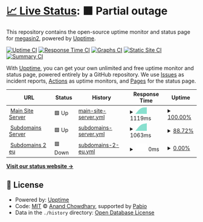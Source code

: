 # [📈 Live Status](https://demo.upptime.js.org): <!--live status--> **🟧 Partial outage**

This repository contains the open-source uptime monitor and status page for [megasin2](https://demo.upptime.js.org), powered by [Upptime](https://github.com/upptime/upptime).

[![Uptime CI](https://github.com/megasin2/statustracker/workflows/Uptime%20CI/badge.svg)](https://github.com/megasin2/statustracker/actions?query=workflow%3A%22Uptime+CI%22)
[![Response Time CI](https://github.com/megasin2/statustracker/workflows/Response%20Time%20CI/badge.svg)](https://github.com/megasin2/statustracker/actions?query=workflow%3A%22Response+Time+CI%22)
[![Graphs CI](https://github.com/megasin2/statustracker/workflows/Graphs%20CI/badge.svg)](https://github.com/megasin2/statustracker/actions?query=workflow%3A%22Graphs+CI%22)
[![Static Site CI](https://github.com/megasin2/statustracker/workflows/Static%20Site%20CI/badge.svg)](https://github.com/megasin2/statustracker/actions?query=workflow%3A%22Static+Site+CI%22)
[![Summary CI](https://github.com/megasin2/statustracker/workflows/Summary%20CI/badge.svg)](https://github.com/megasin2/statustracker/actions?query=workflow%3A%22Summary+CI%22)

With [Upptime](https://upptime.js.org), you can get your own unlimited and free uptime monitor and status page, powered entirely by a GitHub repository. We use [Issues](https://github.com/megasin2/statustracker/issues) as incident reports, [Actions](https://github.com/megasin2/statustracker/actions) as uptime monitors, and [Pages](https://demo.upptime.js.org) for the status page.

<!--start: status pages-->
<!-- This summary is generated by Upptime (https://github.com/upptime/upptime) -->
<!-- Do not edit this manually, your changes will be overwritten -->
<!-- prettier-ignore -->
| URL | Status | History | Response Time | Uptime |
| --- | ------ | ------- | ------------- | ------ |
| <img alt="" src="https://icons.duckduckgo.com/ip3/1hd.buzz.ico" height="13"> [Main Site Server](https://1hd.buzz) | 🟩 Up | [main-site-server.yml](https://github.com/megasin2/statustracker/commits/HEAD/history/main-site-server.yml) | <details><summary><img alt="Response time graph" src="./graphs/main-site-server/response-time-week.png" height="20"> 1119ms</summary><br><a href="https://status.1hd.buzz/history/main-site-server"><img alt="Response time 1119" src="https://img.shields.io/endpoint?url=https%3A%2F%2Fraw.githubusercontent.com%2Fmegasin2%2Fstatustracker%2FHEAD%2Fapi%2Fmain-site-server%2Fresponse-time.json"></a><br><a href="https://status.1hd.buzz/history/main-site-server"><img alt="24-hour response time 1119" src="https://img.shields.io/endpoint?url=https%3A%2F%2Fraw.githubusercontent.com%2Fmegasin2%2Fstatustracker%2FHEAD%2Fapi%2Fmain-site-server%2Fresponse-time-day.json"></a><br><a href="https://status.1hd.buzz/history/main-site-server"><img alt="7-day response time 1119" src="https://img.shields.io/endpoint?url=https%3A%2F%2Fraw.githubusercontent.com%2Fmegasin2%2Fstatustracker%2FHEAD%2Fapi%2Fmain-site-server%2Fresponse-time-week.json"></a><br><a href="https://status.1hd.buzz/history/main-site-server"><img alt="30-day response time 1119" src="https://img.shields.io/endpoint?url=https%3A%2F%2Fraw.githubusercontent.com%2Fmegasin2%2Fstatustracker%2FHEAD%2Fapi%2Fmain-site-server%2Fresponse-time-month.json"></a><br><a href="https://status.1hd.buzz/history/main-site-server"><img alt="1-year response time 1119" src="https://img.shields.io/endpoint?url=https%3A%2F%2Fraw.githubusercontent.com%2Fmegasin2%2Fstatustracker%2FHEAD%2Fapi%2Fmain-site-server%2Fresponse-time-year.json"></a></details> | <details><summary><a href="https://status.1hd.buzz/history/main-site-server">100.00%</a></summary><a href="https://status.1hd.buzz/history/main-site-server"><img alt="All-time uptime 100.00%" src="https://img.shields.io/endpoint?url=https%3A%2F%2Fraw.githubusercontent.com%2Fmegasin2%2Fstatustracker%2FHEAD%2Fapi%2Fmain-site-server%2Fuptime.json"></a><br><a href="https://status.1hd.buzz/history/main-site-server"><img alt="24-hour uptime 100.00%" src="https://img.shields.io/endpoint?url=https%3A%2F%2Fraw.githubusercontent.com%2Fmegasin2%2Fstatustracker%2FHEAD%2Fapi%2Fmain-site-server%2Fuptime-day.json"></a><br><a href="https://status.1hd.buzz/history/main-site-server"><img alt="7-day uptime 100.00%" src="https://img.shields.io/endpoint?url=https%3A%2F%2Fraw.githubusercontent.com%2Fmegasin2%2Fstatustracker%2FHEAD%2Fapi%2Fmain-site-server%2Fuptime-week.json"></a><br><a href="https://status.1hd.buzz/history/main-site-server"><img alt="30-day uptime 100.00%" src="https://img.shields.io/endpoint?url=https%3A%2F%2Fraw.githubusercontent.com%2Fmegasin2%2Fstatustracker%2FHEAD%2Fapi%2Fmain-site-server%2Fuptime-month.json"></a><br><a href="https://status.1hd.buzz/history/main-site-server"><img alt="1-year uptime 100.00%" src="https://img.shields.io/endpoint?url=https%3A%2F%2Fraw.githubusercontent.com%2Fmegasin2%2Fstatustracker%2FHEAD%2Fapi%2Fmain-site-server%2Fuptime-year.json"></a></details>
| <img alt="" src="https://icons.duckduckgo.com/ip3/doo.1hd.buzz.ico" height="13"> [Subdomains Server](https://doo.1hd.buzz) | 🟩 Up | [subdomains-server.yml](https://github.com/megasin2/statustracker/commits/HEAD/history/subdomains-server.yml) | <details><summary><img alt="Response time graph" src="./graphs/subdomains-server/response-time-week.png" height="20"> 1063ms</summary><br><a href="https://status.1hd.buzz/history/subdomains-server"><img alt="Response time 1063" src="https://img.shields.io/endpoint?url=https%3A%2F%2Fraw.githubusercontent.com%2Fmegasin2%2Fstatustracker%2FHEAD%2Fapi%2Fsubdomains-server%2Fresponse-time.json"></a><br><a href="https://status.1hd.buzz/history/subdomains-server"><img alt="24-hour response time 1063" src="https://img.shields.io/endpoint?url=https%3A%2F%2Fraw.githubusercontent.com%2Fmegasin2%2Fstatustracker%2FHEAD%2Fapi%2Fsubdomains-server%2Fresponse-time-day.json"></a><br><a href="https://status.1hd.buzz/history/subdomains-server"><img alt="7-day response time 1063" src="https://img.shields.io/endpoint?url=https%3A%2F%2Fraw.githubusercontent.com%2Fmegasin2%2Fstatustracker%2FHEAD%2Fapi%2Fsubdomains-server%2Fresponse-time-week.json"></a><br><a href="https://status.1hd.buzz/history/subdomains-server"><img alt="30-day response time 1063" src="https://img.shields.io/endpoint?url=https%3A%2F%2Fraw.githubusercontent.com%2Fmegasin2%2Fstatustracker%2FHEAD%2Fapi%2Fsubdomains-server%2Fresponse-time-month.json"></a><br><a href="https://status.1hd.buzz/history/subdomains-server"><img alt="1-year response time 1063" src="https://img.shields.io/endpoint?url=https%3A%2F%2Fraw.githubusercontent.com%2Fmegasin2%2Fstatustracker%2FHEAD%2Fapi%2Fsubdomains-server%2Fresponse-time-year.json"></a></details> | <details><summary><a href="https://status.1hd.buzz/history/subdomains-server">88.72%</a></summary><a href="https://status.1hd.buzz/history/subdomains-server"><img alt="All-time uptime 88.72%" src="https://img.shields.io/endpoint?url=https%3A%2F%2Fraw.githubusercontent.com%2Fmegasin2%2Fstatustracker%2FHEAD%2Fapi%2Fsubdomains-server%2Fuptime.json"></a><br><a href="https://status.1hd.buzz/history/subdomains-server"><img alt="24-hour uptime 88.72%" src="https://img.shields.io/endpoint?url=https%3A%2F%2Fraw.githubusercontent.com%2Fmegasin2%2Fstatustracker%2FHEAD%2Fapi%2Fsubdomains-server%2Fuptime-day.json"></a><br><a href="https://status.1hd.buzz/history/subdomains-server"><img alt="7-day uptime 88.72%" src="https://img.shields.io/endpoint?url=https%3A%2F%2Fraw.githubusercontent.com%2Fmegasin2%2Fstatustracker%2FHEAD%2Fapi%2Fsubdomains-server%2Fuptime-week.json"></a><br><a href="https://status.1hd.buzz/history/subdomains-server"><img alt="30-day uptime 88.72%" src="https://img.shields.io/endpoint?url=https%3A%2F%2Fraw.githubusercontent.com%2Fmegasin2%2Fstatustracker%2FHEAD%2Fapi%2Fsubdomains-server%2Fuptime-month.json"></a><br><a href="https://status.1hd.buzz/history/subdomains-server"><img alt="1-year uptime 88.72%" src="https://img.shields.io/endpoint?url=https%3A%2F%2Fraw.githubusercontent.com%2Fmegasin2%2Fstatustracker%2FHEAD%2Fapi%2Fsubdomains-server%2Fuptime-year.json"></a></details>
| <img alt="" src="https://icons.duckduckgo.com/ip3/bollyfree.eu.org.ico" height="13"> [Subdomains 2 eu](https://bollyfree.eu.org) | 🟥 Down | [subdomains-2-eu.yml](https://github.com/megasin2/statustracker/commits/HEAD/history/subdomains-2-eu.yml) | <details><summary><img alt="Response time graph" src="./graphs/subdomains-2-eu/response-time-week.png" height="20"> 0ms</summary><br><a href="https://status.1hd.buzz/history/subdomains-2-eu"><img alt="Response time 0" src="https://img.shields.io/endpoint?url=https%3A%2F%2Fraw.githubusercontent.com%2Fmegasin2%2Fstatustracker%2FHEAD%2Fapi%2Fsubdomains-2-eu%2Fresponse-time.json"></a><br><a href="https://status.1hd.buzz/history/subdomains-2-eu"><img alt="24-hour response time 0" src="https://img.shields.io/endpoint?url=https%3A%2F%2Fraw.githubusercontent.com%2Fmegasin2%2Fstatustracker%2FHEAD%2Fapi%2Fsubdomains-2-eu%2Fresponse-time-day.json"></a><br><a href="https://status.1hd.buzz/history/subdomains-2-eu"><img alt="7-day response time 0" src="https://img.shields.io/endpoint?url=https%3A%2F%2Fraw.githubusercontent.com%2Fmegasin2%2Fstatustracker%2FHEAD%2Fapi%2Fsubdomains-2-eu%2Fresponse-time-week.json"></a><br><a href="https://status.1hd.buzz/history/subdomains-2-eu"><img alt="30-day response time 0" src="https://img.shields.io/endpoint?url=https%3A%2F%2Fraw.githubusercontent.com%2Fmegasin2%2Fstatustracker%2FHEAD%2Fapi%2Fsubdomains-2-eu%2Fresponse-time-month.json"></a><br><a href="https://status.1hd.buzz/history/subdomains-2-eu"><img alt="1-year response time 0" src="https://img.shields.io/endpoint?url=https%3A%2F%2Fraw.githubusercontent.com%2Fmegasin2%2Fstatustracker%2FHEAD%2Fapi%2Fsubdomains-2-eu%2Fresponse-time-year.json"></a></details> | <details><summary><a href="https://status.1hd.buzz/history/subdomains-2-eu">0.00%</a></summary><a href="https://status.1hd.buzz/history/subdomains-2-eu"><img alt="All-time uptime 0.00%" src="https://img.shields.io/endpoint?url=https%3A%2F%2Fraw.githubusercontent.com%2Fmegasin2%2Fstatustracker%2FHEAD%2Fapi%2Fsubdomains-2-eu%2Fuptime.json"></a><br><a href="https://status.1hd.buzz/history/subdomains-2-eu"><img alt="24-hour uptime 0.00%" src="https://img.shields.io/endpoint?url=https%3A%2F%2Fraw.githubusercontent.com%2Fmegasin2%2Fstatustracker%2FHEAD%2Fapi%2Fsubdomains-2-eu%2Fuptime-day.json"></a><br><a href="https://status.1hd.buzz/history/subdomains-2-eu"><img alt="7-day uptime 0.00%" src="https://img.shields.io/endpoint?url=https%3A%2F%2Fraw.githubusercontent.com%2Fmegasin2%2Fstatustracker%2FHEAD%2Fapi%2Fsubdomains-2-eu%2Fuptime-week.json"></a><br><a href="https://status.1hd.buzz/history/subdomains-2-eu"><img alt="30-day uptime 0.00%" src="https://img.shields.io/endpoint?url=https%3A%2F%2Fraw.githubusercontent.com%2Fmegasin2%2Fstatustracker%2FHEAD%2Fapi%2Fsubdomains-2-eu%2Fuptime-month.json"></a><br><a href="https://status.1hd.buzz/history/subdomains-2-eu"><img alt="1-year uptime 0.00%" src="https://img.shields.io/endpoint?url=https%3A%2F%2Fraw.githubusercontent.com%2Fmegasin2%2Fstatustracker%2FHEAD%2Fapi%2Fsubdomains-2-eu%2Fuptime-year.json"></a></details>

<!--end: status pages-->

[**Visit our status website →**](https://demo.upptime.js.org)

## 📄 License

- Powered by: [Upptime](https://github.com/upptime/upptime)
- Code: [MIT](./LICENSE) © [Anand Chowdhary](https://anandchowdhary.com), supported by [Pabio](https://pabio.com)
- Data in the `./history` directory: [Open Database License](https://opendatacommons.org/licenses/odbl/1-0/)
